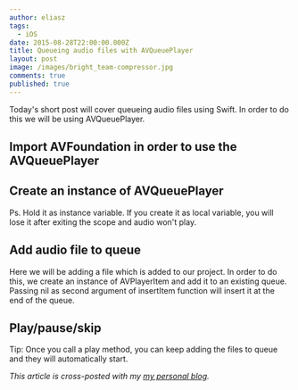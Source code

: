 ```yaml
---
author: eliasz
tags:
  - iOS
date: 2015-08-28T22:00:00.000Z
title: Queueing audio files with AVQueuePlayer
layout: post
image: /images/bright_team-compressor.jpg
comments: true
published: true
---
```

Today's short post will cover queueing audio files using Swift. In order to do this we will be using AVQueuePlayer.

## Import AVFoundation in order to use the AVQueuePlayer

<script src="https://gist.github.com/Eluss/fcb88bf8c43ab1033104.js"></script>

## Create an instance of AVQueuePlayer

<script src="https://gist.github.com/Eluss/f7eb42d773a2d8773200.js"></script>

Ps. Hold it as instance variable. If you create it as local variable, you will lose it after exiting the scope and audio won't play.

## Add audio file to queue

Here we will be adding a file which is added to our project. In order to do this, we create an instance of AVPlayerItem and add it to an existing queue. Passing nil as second argument of insertItem function will insert it at the end of the queue.

<script src="https://gist.github.com/Eluss/352e66eb8cacfde429e8.js"></script>

## Play/pause/skip

<script src="https://gist.github.com/Eluss/538b5cebd23e7659187b.js"></script>

Tip: Once you call a play method, you can keep adding the files to queue and they will automatically start.

*This article is cross-posted with my [my personal blog](http://eluss.github.io/).*